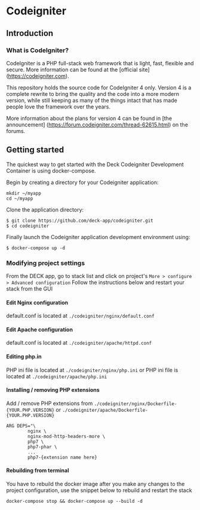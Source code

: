 # Codeigniter
## Introduction
### What is CodeIgniter?
CodeIgniter is a PHP full-stack web framework that is light, fast, flexible and secure. More information can be found at the [official site] (https://codeigniter.com).

This repository holds the source code for CodeIgniter 4 only. Version 4 is a complete rewrite to bring the quality and the code into a more modern version, while still keeping as many of the things intact that has made people love the framework over the years.

More information about the plans for version 4 can be found in [the announcement] (https://forum.codeigniter.com/thread-62615.html) on the forums.

## Getting started
The quickest way to get started with the Deck Codeigniter Development Container is using docker-compose.

Begin by creating a directory for your Codeigniter application:
```
mkdir ~/myapp
cd ~/myapp
```
Clone the application directory:
```
$ git clone https://github.com/deck-app/codeigniter.git
$ cd codeigniter
```
Finally launch the Codeigniter application development environment using:
```
$ docker-compose up -d
```
### Modifying project settings
From the DECK app, go to stack list and click on project's `More > configure > Advanced configuration`
Follow the instructions below and restart your stack from the GUI

#### Edit Nginx configuration

default.conf is located at `./codeigniter/nginx/default.conf`

#### Edit Apache configuration

default.conf is located at `./codeigniter/apache/httpd.conf`

#### Editing php.in

PHP ini file is located at `./codeigniter/nginx/php.ini`
or
PHP ini file is located at `./codeigniter/apache/php.ini`

#### Installing / removing PHP extensions

Add / remove PHP extensions from `./codeigniter/nginx/Dockerfile-{YOUR.PHP.VERSION}` or `./codeigniter/apache/Dockerfile-{YOUR.PHP.VERSION}`

```
ARG DEPS="\
        nginx \
        nginx-mod-http-headers-more \
        php7 \
        php7-phar \
        ...
        php7-{extension name here}
```

#### Rebuilding from terminal

You have to rebuild the docker image after you make any changes to the project configuration, use the snippet below to rebuild and restart the stack

```
docker-compose stop && docker-compose up --build -d
```